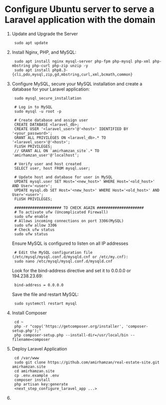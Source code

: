 # Configure Ubuntu server to serve a Laravel application with the domain

1. Update and Upgrade the Server
   ```
    sudo apt update
   ```
2. Install Nginx, PHP, and MySQL:
   ```
    sudo apt install nginx mysql-server php-fpm php-mysql php-xml php-mbstring php-curl php-zip unzip -y
    sudo apt install php8.3-{cli,pdo,mysql,zip,gd,mbstring,curl,xml,bcmath,common}
   ```
3. Configure MySQL, secure your MySQL installation and create a database for your Laravel application:
   ```
    sudo mysql_secure_installation

    # Log in to MySQL
    sudo mysql -u root -p

    # Create database and assign user
    CREATE DATABASE <laravel_db>;
    CREATE USER '<laravel_user>'@'<host>' IDENTIFIED BY '<your_password>';
    GRANT ALL PRIVILEGES ON <laravel_db>.* TO '<laravel_user>'@'<host>';
    FLUSH PRIVILEGES;
    // GRANT ALL ON `amirhamzan_site`.* TO 'amirhamzan_user'@'localhost';
   ```
   ```
    # Verify user and host created
    SELECT user, host FROM mysql.user;
   ```
   ```
    # Update host and database for user in MySQL
    UPDATE mysql.user SET Host='<new_host>' WHERE Host='<old_host>' AND User='<user>';
    UPDATE mysql.db SET Host='<new_host>' WHERE Host='<old_host>' AND User='<user>';
    FLUSH PRIVILEGES;
   ```
   ```
    ##################### TO CHECK AGAIN #####################
    # To activate ufw (Uncomplicated Firewall)
    sudo ufw enable
    # Allows incoming connections on port 3306(MySQL)
    sudo ufw allow 3306
    # Check ufw status
    sudo ufw status
   ```
   Ensure MySQL is configured to listen on all IP addresses
   ```
    # Edit the MySQL configuration file (/etc/mysql/mysql.conf.d/mysqld.cnf or /etc/my.cnf):
    sudo nano /etc/mysql/mysql.conf.d/mysqld.cnf
   ```
   Look for the bind-address directive and set it to 0.0.0.0 or 194.238.23.69:
   ```
    bind-address = 0.0.0.0
   ```
   Save the file and restart MySQL:
   ```
    sudo systemctl restart mysql
   ```
4. Install Composer
   ```
    cd ~
    php -r "copy('https://getcomposer.org/installer', 'composer-setup.php');"
    php composer-setup.php --install-dir=/usr/local/bin --filename=composer
   ```
5. Deploy Laravel Application
   ```
    cd /var/www
    sudo git clone https://github.com/amirhamzan/real-estate-site.git amirhamzan.site
    cd amirhamzan.site
    cp .env.example .env
    composer install
    php artisan key:generate
    <next_step_configure_laravel_app ...>
   ```
6. 
